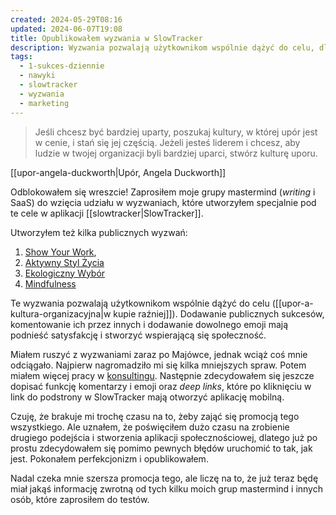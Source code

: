 ```yaml
---
created: 2024-05-29T08:16
updated: 2024-06-07T19:08
title: Opublikowałem wyzwania w SlowTracker
description: Wyzwania pozwalają użytkownikom wspólnie dążyć do celu, dlatego stworzyłem kilka publicznych, które mają pomóc wypracować korzystne nawyki.
tags:
  - 1-sukces-dziennie
  - nawyki
  - slowtracker
  - wyzwania
  - marketing
---
```

> Jeśli chcesz być bardziej uparty, poszukaj kultury, w której upór jest w cenie, i stań się jej częścią. Jeżeli jesteś liderem i chcesz, aby ludzie w twojej organizacji byli bardziej uparci, stwórz kulturę uporu.

[[upor-angela-duckworth|Upór, Angela Duckworth]]

Odblokowałem się wreszcie! Zaprosiłem moje grupy mastermind (*writing* i SaaS) do wzięcia udziału w wyzwaniach, które utworzyłem specjalnie pod te cele w aplikacji [[slowtracker|SlowTracker]].

Utworzyłem też kilka publicznych wyzwań: 
1. [Show Your Work](https://app.slowtracker.com/challenges/08bdac31-ebe3-4928-b980-aecdb53301c9), 
2. [Aktywny Styl Życia](https://app.slowtracker.com/challenges/67501554-7047-4a31-8a7a-c5b6b33fff18)
3. [Ekologiczny Wybór](https://app.slowtracker.com/challenges/fdb7d8ca-60bb-4b51-a78a-45dc1d6787c5)
4. [Mindfulness](https://app.slowtracker.com/challenges/c8917490-6e8c-4ad1-a2b0-7257fbae1fd9)

Te wyzwania pozwalają użytkownikom wspólnie dążyć do celu ([[upor-a-kultura-organizacyjna|w kupie raźniej]]). Dodawanie publicznych sukcesów, komentowanie ich przez innych i dodawanie dowolnego emoji mają podnieść satysfakcję i stworzyć wspierającą się społeczność.

Miałem ruszyć z wyzwaniami zaraz po Majówce, jednak wciąż coś mnie odciągało. Najpierw nagromadziło mi się kilka mniejszych spraw. Potem miałem więcej pracy w [konsultingu](https://michalkukla.pl/konsultacje). Następnie zdecydowałem się jeszcze dopisać funkcję komentarzy i emoji oraz *deep links*, które po kliknięciu w link do podstrony w SlowTracker mają otworzyć aplikację mobilną.

Czuję, że brakuje mi trochę czasu na to, żeby zająć się promocją tego wszystkiego. Ale uznałem, że poświęciłem dużo czasu na zrobienie drugiego podejścia i stworzenia aplikacji społecznościowej, dlatego już po prostu zdecydowałem się pomimo pewnych błędów uruchomić to tak, jak jest. Pokonałem perfekcjonizm i opublikowałem.

Nadal czeka mnie szersza promocja tego, ale liczę na to, że już teraz będę miał jakąś informację zwrotną od tych kilku moich grup mastermind i innych osób, które zaprosiłem do testów.